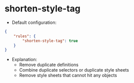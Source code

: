 # shorten-style-tag

* Default configuration:
```json
{
	"rules": {
		"shorten-style-tag": true
	}
}
```
* Explanation:
	* Remove duplicate definitions
	* Combine duplicate selectors or duplicate style sheets
	* Remove style sheets that cannot hit any objects
